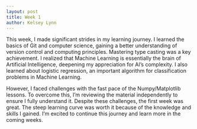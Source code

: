 ```yaml
---
layout: post
title: Week 1
author: Kelsey Lynn
---
```



This week, I made significant strides in my learning journey. I learned the basics of Git and computer science, gaining a better understanding of version control and computing principles. Mastering type casting was a key achievement. I realized that Machine Learning is essentially the brain of Artificial Intelligence, deepening my appreciation for AI’s complexity. I also learned about logistic regression, an important algorithm for classification problems in Machine Learning.

However, I faced challenges with the fast pace of the Numpy/Matplotlib lessons. To overcome this, I’m reviewing the material independently to ensure I fully understand it. Despite these challenges, the first week was great. The steep learning curve was worth it because of the knowledge and skills I gained. I’m excited to continue this journey and learn more in the coming weeks.
